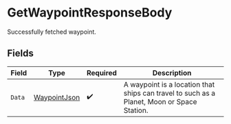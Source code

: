# GetWaypointResponseBody

Successfully fetched waypoint.


## Fields

| Field                                                                                      | Type                                                                                       | Required                                                                                   | Description                                                                                |
| ------------------------------------------------------------------------------------------ | ------------------------------------------------------------------------------------------ | ------------------------------------------------------------------------------------------ | ------------------------------------------------------------------------------------------ |
| `Data`                                                                                     | [WaypointJson](../../Models/Components/WaypointJson.md)                                    | :heavy_check_mark:                                                                         | A waypoint is a location that ships can travel to such as a Planet, Moon or Space Station. |